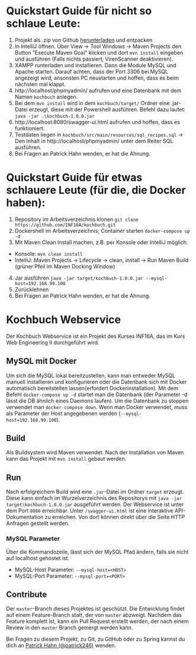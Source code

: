 <!-- 
@author Patrick Hahn
@author Armin Beck
-->
# Quickstart Guide für nicht so schlaue Leute: 
1. Projekt als .zip von Github [herunterladen](https://github.com/INF16A/kochbuch/archive/master.zip) und entpacken
2. In IntelliJ öffnen. Über View -> Tool Windows -> Maven Projects den Button "Execute Maven Goal" klicken und dort `mvn install` eingeben und ausführen (Falls nichts passiert, VirenScanner deaktivieren). 
3. XAMPP runterladen und installieren. Dann die Module MySQL und Apache starten. Darauf achten, dass der Port 3306 bei MySQL angezeigt wird, ansonsten PC neustarten und hoffen, dass es beim nächsten mal klappt. 
4. http://localhost/phpmyadmin/ aufrufen und eine Datenbank mit dem Namen `kochbuch` anlegen. 
5. Bei dem `mvn install` wird in dem `kochbuch/target/` Ordner eine .jar-Datei erzeugt, diese mit der Powershell ausführen. Befehl dazu lautet: `java -jar .\kochbuch-1.0.0.jar`
6. http://localhost:8080/swagger-ui.html aufrufen und hoffen, dass es funktioniert.
7. Testdaten liegen in `kochbuch/src/main/resources/sql_recipes.sql` -> Den Inhalt in http://localhost/phpmyadmin/ unter dem Reiter SQL ausführen. 
8. Bei Fragen an Patrick Hahn wenden, er hat die Ahnung. 

# Quickstart Guide für etwas schlauere Leute (für die, die Docker haben):
1. Repository im Arbeitsverzeichnis klonen `git clone https://github.com/INF16A/kochbuch.git`
2. Dockershell im Arbeitsverzeichnis; Container starten `docker-compose up -d`
3. Mit Maven Clean Install machen, z.B. per Konsole oder IntelliJ möglich.
  - Konsole: `mvn clean install`
  - IntelliJ: Maven Projects -> Lifecycle -> clean, install -> Run Maven Build (grüner Pfeil im Maven Docking Window)
4. Jar ausführen `java -jar target/kochbuch-1.0.0.jar --mysql-host=192.168.99.100`
5. Zurücklehnen
6. Bei Fragen an Patrick Hahn wenden, er hat die Ahnung.  

# Kochbuch Webservice
Der Kochbuch Webservice ist ein Projekt des Kurses INF16A, das im Kurs Web Engineering II durchgeführt wird.

## MySQL mit Docker
Um sich die MySQL lokal bereitzustellen, kann man entweder MySQL manuell installieren und konfigurieren oder die Datenbank sich mit Docker automatisch bereitstellen lassen(erfordert Dockerinstallation). Mit dem Befehl `docker-compose up -d` startet man die Datenbank (der Parameter -d lässt die DB ähnlich eines Daemons laufen). Um die Datenbank zu stoppen verwendet man `docker-compose down`. 
Wenn man Docker verwendet, muss als Parameter der Host angegebenen werden (`--mysql-host=192.168.99.100`).

## Build
Als Buildsystem wird Maven verwendet. Nach der Installation von Maven kann das Projekt mit `mvn install` gebaut werden.

## Run
Nach erfolgreichem Build wird eine `.jar`-Datei im Ordner `target` erzeugt. Diese kann einfach im Wurzelverzeichnis des Repositorys mit `java -jar target\kochbuch-1.0.0.jar` ausgeführt werden. Der Webservice ist unter dem Port `8080` erreichbar.
Unter `/swagger-ui.html` ist eine interaktive API-Dokumentation zu erreichen. Von dort können direkt über die Seite HTTP Anfragen gestellt werden.

### MySQL Parameter 
Über die Kommandozeile, lässt sich der MySQL Pfad ändern, falls sie nicht auf localhost gehostet ist.
- MySQL-Host Parameter: ```--mysql-host=<HOST>```
- MySQL-Port Parameter: ```--mysql-port=<PORT>```

## Contribute
Der `master`-Branch dieses Projektes ist geschützt. Die Entwicklung findet auf einem Feature-Branch statt, der von `master` abzweigt. Nachdem das Feature komplett ist, kann ein Pull Request erstellt werden, der nach einem Review in den `master` Branch gemergt werden kann.

Bei Fragen zu diesem Projekt, zu Git, zu GitHub oder zu Spring kannst du dich an [Patrick Hahn (@patrick246)](https://telegram.me/patrick246) wenden.
